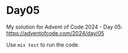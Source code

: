 # Day05

My solution for Advent of Code 2024 - Day 05: https://adventofcode.com/2024/day/05

Use `mix test` to run the code.
